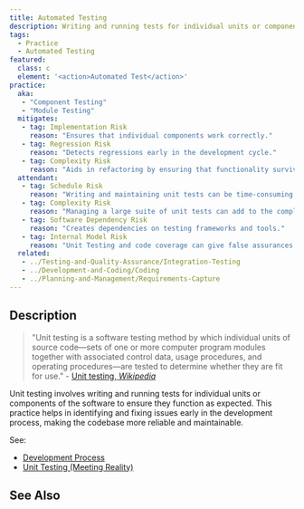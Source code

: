 ```yaml
---
title: Automated Testing
description: Writing and running tests for individual units or components of the software.
tags: 
  - Practice 
  - Automated Testing
featured: 
  class: c
  element: '<action>Automated Test</action>'
practice:
  aka: 
   - "Component Testing"
   - "Module Testing"
  mitigates:
   - tag: Implementation Risk
     reason: "Ensures that individual components work correctly."
   - tag: Regression Risk
     reason: "Detects regressions early in the development cycle."
   - tag: Complexity Risk
     reason: "Aids in refactoring by ensuring that functionality survives the change."
  attendant:
   - tag: Schedule Risk
     reason: "Writing and maintaining unit tests can be time-consuming."
   - tag: Complexity Risk
     reason: "Managing a large suite of unit tests can add to the complexity."
   - tag: Software Dependency Risk
     reason: "Creates dependencies on testing frameworks and tools."
   - tag: Internal Model Risk
     reason: "Unit Testing and code coverage can give false assurances about how a system will work in the real world."
  related:
   - ../Testing-and-Quality-Assurance/Integration-Testing
   - ../Development-and-Coding/Coding
   - ../Planning-and-Management/Requirements-Capture
---
```


<PracticeIntro details={frontMatter} /> 

## Description

> "Unit testing is a software testing method by which individual units of source code—sets of one or more computer program modules together with associated control data, usage procedures, and operating procedures—are tested to determine whether they are fit for use." - [Unit testing, _Wikipedia_](https://en.wikipedia.org/wiki/Unit_testing)

Unit testing involves writing and running tests for individual units or components of the software to ensure they function as expected. This practice helps in identifying and fixing issues early in the development process, making the codebase more reliable and maintainable.


See: 
 - [Development Process](/thinking/Development-Process#a-toy-process)
 - [Unit Testing (Meeting Reality)](/thinking/Meeting-Reality#example-automation)

## See Also

<TagList tag="Unit-Testing" />
